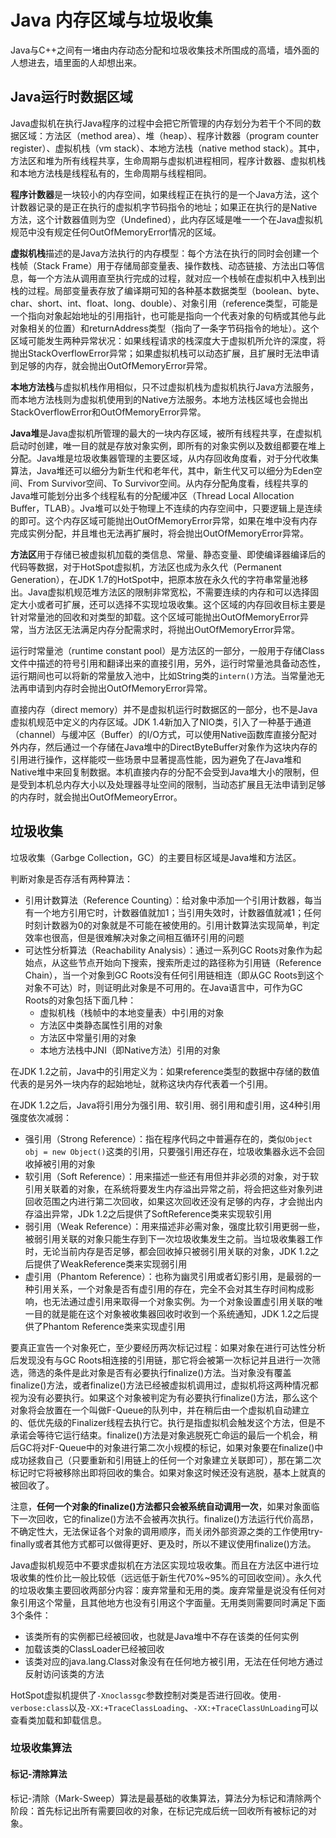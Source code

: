 # Java 内存区域与垃圾收集 #

Java与C++之间有一堵由内存动态分配和垃圾收集技术所围成的高墙，墙外面的人想进去，墙里面的人却想出来。

## Java运行时数据区域 ##

Java虚拟机在执行Java程序的过程中会把它所管理的内存划分为若干个不同的数据区域：方法区（method area）、堆（heap）、程序计数器（program counter register）、虚拟机栈（vm stack）、本地方法栈（native method stack）。其中，方法区和堆为所有线程共享，生命周期与虚拟机进程相同，程序计数器、虚拟机栈和本地方法栈是线程私有的，生命周期与线程相同。

**程序计数器**是一块较小的内存空间，如果线程正在执行的是一个Java方法，这个计数器记录的是正在执行的虚拟机字节码指令的地址；如果正在执行的是Native方法，这个计数器值则为空（Undefined），此内存区域是唯一一个在Java虚拟机规范中没有规定任何OutOfMemoryError情况的区域。

**虚拟机栈**描述的是Java方法执行的内存模型：每个方法在执行的同时会创建一个栈帧（Stack Frame）用于存储局部变量表、操作数栈、动态链接、方法出口等信息，每一个方法从调用直至执行完成的过程，就对应一个栈帧在虚拟机中入栈到出栈的过程。局部变量表存放了编译期可知的各种基本数据类型（boolean、byte、char、short、int、float、long、double）、对象引用（reference类型，可能是一个指向对象起始地址的引用指针，也可能是指向一个代表对象的句柄或其他与此对象相关的位置）和returnAddress类型（指向了一条字节码指令的地址）。这个区域可能发生两种异常状况：如果线程请求的栈深度大于虚拟机所允许的深度，将抛出StackOverflowError异常；如果虚拟机栈可以动态扩展，且扩展时无法申请到足够的内存，就会抛出OutOfMemoryError异常。

**本地方法栈**与虚拟机栈作用相似，只不过虚拟机栈为虚拟机执行Java方法服务，而本地方法栈则为虚拟机使用到的Native方法服务。本地方法栈区域也会抛出StackOverflowError和OutOfMemoryError异常。

**Java堆**是Java虚拟机所管理的最大的一块内存区域，被所有线程共享，在虚拟机启动时创建，唯一目的就是存放对象实例，即所有的对象实例以及数组都要在堆上分配。Java堆是垃圾收集器管理的主要区域，从内存回收角度看，对于分代收集算法，Java堆还可以细分为新生代和老年代，其中，新生代又可以细分为Eden空间、From Survivor空间、To Survivor空间。从内存分配角度看，线程共享的Java堆可能划分出多个线程私有的分配缓冲区（Thread Local Allocation Buffer，TLAB）。Jva堆可以处于物理上不连续的内存空间中，只要逻辑上是连续的即可。这个内存区域可能抛出OutOfMemoryError异常，如果在堆中没有内存完成实例分配，并且堆也无法再扩展时，将会抛出OutOfMemoryError异常。

**方法区**用于存储已被虚拟机加载的类信息、常量、静态变量、即使编译器编译后的代码等数据，对于HotSpot虚拟机，方法区也成为永久代（Permanent Generation），在JDK 1.7的HotSpot中，把原本放在永久代的字符串常量池移出。Java虚拟机规范堆方法区的限制非常宽松，不需要连续的内存和可以选择固定大小或者可扩展，还可以选择不实现垃圾收集。这个区域的内存回收目标主要是针对常量池的回收和对类型的卸载。这个区域可能抛出OutOfMemoryError异常，当方法区无法满足内存分配需求时，将抛出OutOfMemoryError异常。

运行时常量池（runtime constant pool）是方法区的一部分，一般用于存储Class文件中描述的符号引用和翻译出来的直接引用，另外，运行时常量池具备动态性，运行期间也可以将新的常量放入池中，比如String类的`intern()`方法。当常量池无法再申请到内存时会抛出OutOfMemoryError异常。

直接内存（direct memory）并不是虚拟机运行时数据区的一部分，也不是Java虚拟机规范中定义的内存区域。JDK 1.4新加入了NIO类，引入了一种基于通道（channel）与缓冲区（Buffer）的I/O方式，可以使用Native函数库直接分配对外内存，然后通过一个存储在Java堆中的DirectByteBuffer对象作为这块内存的引用进行操作，这样能哎一些场景中显著提高性能，因为避免了在Java堆和Native堆中来回复制数据。本机直接内存的分配不会受到Java堆大小的限制，但是受到本机总内存大小以及处理器寻址空间的限制，当动态扩展且无法申请到足够的内存时，就会抛出OutOfMemeoryError。

## 垃圾收集 ##

垃圾收集（Garbge Collection，GC）的主要目标区域是Java堆和方法区。

判断对象是否存活有两种算法：

+ 引用计数算法（Reference Counting）：给对象中添加一个引用计数器，每当有一个地方引用它时，计数器值就加1；当引用失效时，计数器值就减1；任何时刻计数器为0的对象就是不可能在被使用的。引用计数算法实现简单，判定效率也很高，但是很难解决对象之间相互循环引用的问题
+ 可达性分析算法（Reachability Analysis）：通过一系列GC Roots对象作为起始点，从这些节点开始向下搜索，搜索所走过的路径称为引用链（Reference Chain），当一个对象到GC Roots没有任何引用链相连（即从GC Roots到这个对象不可达）时，则证明此对象是不可用的。在Java语言中，可作为GC Roots的对象包括下面几种：
  + 虚拟机栈（栈帧中的本地变量表）中引用的对象
  + 方法区中类静态属性引用的对象
  + 方法区中常量引用的对象
  + 本地方法栈中JNI（即Native方法）引用的对象

在JDK 1.2之前，Java中的引用定义为：如果reference类型的数据中存储的数值代表的是另外一块内存的起始地址，就称这块内存代表着一个引用。

在JDK 1.2之后，Java将引用分为强引用、软引用、弱引用和虚引用，这4种引用强度依次减弱：

+ 强引用（Strong Reference）：指在程序代码之中普遍存在的，类似`Object obj = new Object()`这类的引用，只要强引用还存在，垃圾收集器永远不会回收掉被引用的对象
+ 软引用（Soft Reference）：用来描述一些还有用但并非必须的对象，对于软引用关联着的对象，在系统将要发生内存溢出异常之前，将会把这些对象列进回收范围之内进行第二次回收，如果这次回收还没有足够的内存，才会抛出内存溢出异常，JDk 1.2之后提供了SoftReference类来实现软引用
+ 弱引用（Weak Reference）：用来描述非必需对象，强度比软引用更弱一些，被弱引用关联的对象只能生存到下一次垃圾收集发生之前。当垃圾收集器工作时，无论当前内存是否足够，都会回收掉只被弱引用关联的对象，JDK 1.2之后提供了WeakReference类来实现弱引用
+ 虚引用（Phantom Reference）：也称为幽灵引用或者幻影引用，是最弱的一种引用关系，一个对象是否有虚引用的存在，完全不会对其生存时间构成影响，也无法通过虚引用来取得一个对象实例。为一个对象设置虚引用关联的唯一目的就是能在这个对象被收集器回收时收到一个系统通知，JDK 1.2之后提供了Phantom Reference类来实现虚引用

要真正宣告一个对象死亡，至少要经历两次标记过程：如果对象在进行可达性分析后发现没有与GC Roots相连接的引用链，那它将会被第一次标记并且进行一次筛选，筛选的条件是此对象是否有必要执行finalize()方法。当对象没有覆盖finalize()方法，或者finalize()方法已经被虚拟机调用过，虚拟机将这两种情况都视为没有必要执行。如果这个对象被判定为有必要执行finalize()方法，那么这个对象将会放置在一个叫做F-Queue的队列中，并在稍后由一个虚拟机自动建立的、低优先级的Finalizer线程去执行它。执行是指虚拟机会触发这个方法，但是不承诺会等待它运行结束。finalize()方法是对象逃脱死亡命运的最后一个机会，稍后GC将对F-Queue中的对象进行第二次小规模的标记，如果对象要在finalize()中成功拯救自己（只要重新和引用链上的任何一个对象建立关联即可），那在第二次标记时它将被移除出即将回收的集合。如果对象这时候还没有逃脱，基本上就真的被回收了。

注意，**任何一个对象的finalize()方法都只会被系统自动调用一次**，如果对象面临下一次回收，它的finalize()方法不会被再次执行。finalize()方法运行代价高昂，不确定性大，无法保证各个对象的调用顺序，而关闭外部资源之类的工作使用try-finally或者其他方式都可以做得更好、更及时，所以不建议使用finalize()方法。

Java虚拟机规范中不要求虚拟机在方法区实现垃圾收集。而且在方法区中进行垃圾收集的性价比一般比较低（远远低于新生代70%~95%的可回收空间）。永久代的垃圾收集主要回收两部分内容：废弃常量和无用的类。废弃常量是说没有任何对象引用这个常量，且其他地方也没有引用这个字面量。无用类则需要同时满足下面3个条件：

+ 该类所有的实例都已经被回收，也就是Java堆中不存在该类的任何实例
+ 加载该类的ClassLoader已经被回收
+ 该类对应的java.lang.Class对象没有在任何地方被引用，无法在任何地方通过反射访问该类的方法

HotSpot虚拟机提供了`-Xnoclassgc`参数控制对类是否进行回收。使用`-verbose:class`以及`-XX:+TraceClassLoading`、`-XX:+TraceClassUnLoading`可以查看类加载和卸载信息。

### 垃圾收集算法 ###

#### 标记-清除算法 ####

标记-清除（Mark-Sweep）算法是最基础的收集算法，算法分为标记和清除两个阶段：首先标记出所有需要回收的对象，在标记完成后统一回收所有被标记的对象。


